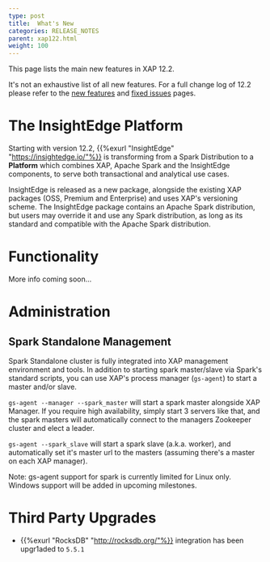 ```yaml
---
type: post
title:  What's New
categories: RELEASE_NOTES
parent: xap122.html
weight: 100
---
```


This page lists the main new features in XAP 12.2.

It's not an exhaustive list of all new features. For a full change log of 12.2 please refer to the [new features](./122new-features.html) and [fixed issues](./122fixed-issues.html) pages.

# The InsightEdge Platform

Starting with version 12.2, {{%exurl "InsightEdge" "https://insightedge.io/"%}} is transforming from a Spark Distribution to a **Platform** which combines XAP, Apache Spark and the InsightEdge components, to serve both transactional and analytical use cases.

InsightEdge is released as a new package, alongside the existing XAP packages (OSS, Premium and Enterprise) and uses XAP's versioning scheme. The InsightEdge package contains an Apache Spark distribution, 
but users may override it and use any Spark distribution, as long as its standard and compatible with the Apache Spark distribution.

# Functionality

More info coming soon...

# Administration

## Spark Standalone Management

Spark Standalone cluster is fully integrated into XAP management environment and tools. In addition to starting spark master/slave via Spark's standard scripts, you can use XAP's process manager (`gs-agent`) to start a master and/or slave.

`gs-agent --manager --spark_master` will start a spark master alongside XAP Manager. If you require high availability, simply start 3 servers like that, and the spark masters will automatically connect to the managers Zookeeper cluster and elect a leader.

`gs-agent --spark_slave` will start a spark slave (a.k.a. worker), and automatically set it's master url to the masters (assuming there's a master on each XAP manager).

Note: gs-agent support for spark is currently limited for Linux only. Windows support will be added in upcoming milestones.

# Third Party Upgrades

* {{%exurl "RocksDB" "http://rocksdb.org/"%}} integration has been upgr1aded to `5.5.1`
